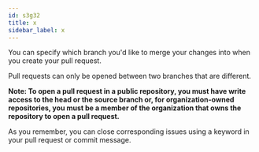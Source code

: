 ```yaml
---
id: s3g32
title: x
sidebar_label: x
---
```


<!-- ![xxx](https://raw.githubusercontent.com/ChickenKyiv/awesome-git-article/master/img/commands/02-reset.png) -->

You can specify which branch you'd like to merge your changes into when you create your pull request.

Pull requests can only be opened between two branches that are different.

**Note: To open a pull request in a public repository, you must have write access to the head or the source branch or, for organization-owned repositories, you must be a member of the organization that owns the repository to open a pull request.**

As you remember, you can close corresponding issues using a keyword in your pull request or commit message.
